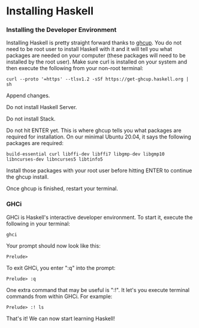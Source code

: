 # Installing Haskell

### Installing the Developer Environment

Installing Haskell is pretty straight forward thanks to [ghcup](https://www.haskell.org/ghcup/). You do not need to be root user to install Haskell with it and it will tell you what packages are needed on your computer (these packages will need to be installed by the root user). Make sure curl is installed on your system and then execute the following from your non-root terminal:

```
curl --proto '=https' --tlsv1.2 -sSf https://get-ghcup.haskell.org | sh
```

Append changes.

Do not install Haskell Server.

Do not install Stack.

Do not hit ENTER yet. This is where ghcup tells you what packages are required for installation. On our minimal Ubuntu 20.04, it says the following packages are required:

```
build-essential curl libffi-dev libffi7 libgmp-dev libgmp10 libncurses-dev libncurses5 libtinfo5
```

Install those packages with your root user before hitting ENTER to continue the ghcup install.

Once ghcup is finished, restart your terminal.

### GHCi

GHCi is Haskell's interactive developer environment. To start it, execute the following in your terminal:

```
ghci
```

Your prompt should now look like this:

```
Prelude>
```

To exit GHCi, you enter ":q" into the prompt:

```
Prelude> :q
```

One extra command that may be useful is ":!". It let's you execute terminal commands from within GHCi. For example:

```
Prelude> :! ls
```

That's it! We can now start learning Haskell!
